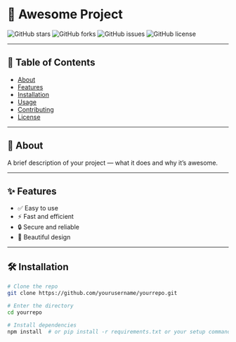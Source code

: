 # 🚀 Awesome Project

![GitHub stars](https://img.shields.io/github/stars/yourusername/yourrepo?style=social)
![GitHub forks](https://img.shields.io/github/forks/yourusername/yourrepo?style=social)
![GitHub issues](https://img.shields.io/github/issues/yourusername/yourrepo)
![GitHub license](https://img.shields.io/github/license/yourusername/yourrepo)

---

## 🎯 Table of Contents
- [About](#about)
- [Features](#features)
- [Installation](#installation)
- [Usage](#usage)
- [Contributing](#contributing)
- [License](#license)

---

## 📖 About
A brief description of your project — what it does and why it’s awesome.

---

## ✨ Features
- ✅ Easy to use  
- ⚡ Fast and efficient  
- 🔒 Secure and reliable  
- 🎨 Beautiful design  

---

## 🛠️ Installation

```bash
# Clone the repo
git clone https://github.com/yourusername/yourrepo.git

# Enter the directory
cd yourrepo

# Install dependencies
npm install  # or pip install -r requirements.txt or your setup command

